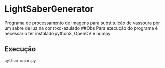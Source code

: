 # LightSaberGenerator
Programa de processamento de imagens para substituição de vassoura por um sabre de luz na cor roxo-azulado
##Obs
Para execução do programa é necessario ter instalado python3, OpenCV e numpy

## Execução
<code>python main.py</code>
<br/>

